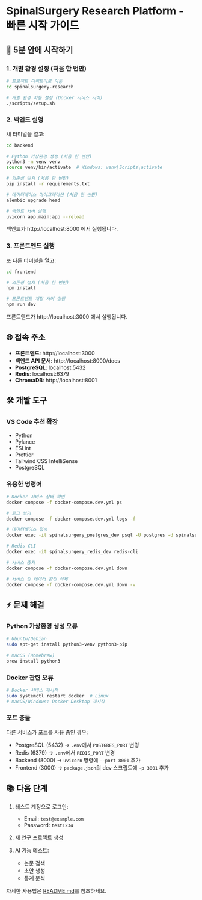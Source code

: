 # SpinalSurgery Research Platform - 빠른 시작 가이드

## 🚀 5분 안에 시작하기

### 1. 개발 환경 설정 (처음 한 번만)

```bash
# 프로젝트 디렉토리로 이동
cd spinalsurgery-research

# 개발 환경 자동 설정 (Docker 서비스 시작)
./scripts/setup.sh
```

### 2. 백엔드 실행

새 터미널을 열고:

```bash
cd backend

# Python 가상환경 생성 (처음 한 번만)
python3 -m venv venv
source venv/bin/activate  # Windows: venv\Scripts\activate

# 의존성 설치 (처음 한 번만)
pip install -r requirements.txt

# 데이터베이스 마이그레이션 (처음 한 번만)
alembic upgrade head

# 백엔드 서버 실행
uvicorn app.main:app --reload
```

백엔드가 http://localhost:8000 에서 실행됩니다.

### 3. 프론트엔드 실행

또 다른 터미널을 열고:

```bash
cd frontend

# 의존성 설치 (처음 한 번만)
npm install

# 프론트엔드 개발 서버 실행
npm run dev
```

프론트엔드가 http://localhost:3000 에서 실행됩니다.

## 🌐 접속 주소

- **프론트엔드**: http://localhost:3000
- **백엔드 API 문서**: http://localhost:8000/docs
- **PostgreSQL**: localhost:5432
- **Redis**: localhost:6379
- **ChromaDB**: http://localhost:8001

## 🛠️ 개발 도구

### VS Code 추천 확장

- Python
- Pylance
- ESLint
- Prettier
- Tailwind CSS IntelliSense
- PostgreSQL

### 유용한 명령어

```bash
# Docker 서비스 상태 확인
docker compose -f docker-compose.dev.yml ps

# 로그 보기
docker compose -f docker-compose.dev.yml logs -f

# 데이터베이스 접속
docker exec -it spinalsurgery_postgres_dev psql -U postgres -d spinalsurgery_research

# Redis CLI
docker exec -it spinalsurgery_redis_dev redis-cli

# 서비스 중지
docker compose -f docker-compose.dev.yml down

# 서비스 및 데이터 완전 삭제
docker compose -f docker-compose.dev.yml down -v
```

## ⚡ 문제 해결

### Python 가상환경 생성 오류
```bash
# Ubuntu/Debian
sudo apt-get install python3-venv python3-pip

# macOS (Homebrew)
brew install python3
```

### Docker 관련 오류
```bash
# Docker 서비스 재시작
sudo systemctl restart docker  # Linux
# macOS/Windows: Docker Desktop 재시작
```

### 포트 충돌
다른 서비스가 포트를 사용 중인 경우:
- PostgreSQL (5432) → `.env`에서 `POSTGRES_PORT` 변경
- Redis (6379) → `.env`에서 `REDIS_PORT` 변경
- Backend (8000) → `uvicorn` 명령에 `--port 8001` 추가
- Frontend (3000) → `package.json`의 dev 스크립트에 `-p 3001` 추가

## 📚 다음 단계

1. 테스트 계정으로 로그인:
   - Email: `test@example.com`
   - Password: `test1234`

2. 새 연구 프로젝트 생성

3. AI 기능 테스트:
   - 논문 검색
   - 초안 생성
   - 통계 분석

자세한 사용법은 [README.md](README.md)를 참조하세요.